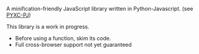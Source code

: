
A minification-friendly JavaScript library written in Python-Javascript. (see [PYXC-PJ](http://pyxc.org))

This library is a work in progress.

* Before using a function, skim its code. 
* Full cross-browser support not yet guaranteed
